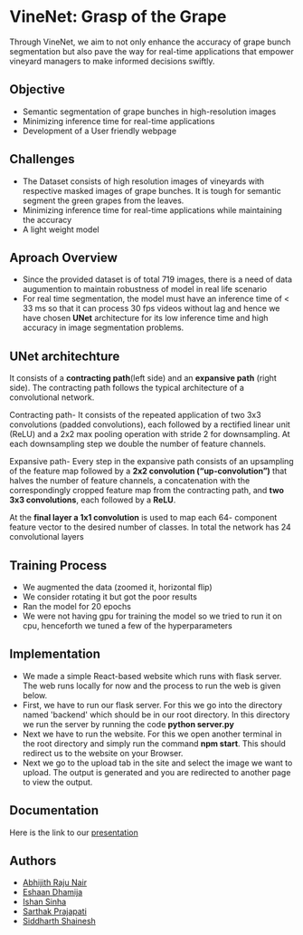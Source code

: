 
# VineNet: Grasp of the Grape

Through VineNet, we aim to not only enhance the accuracy of grape bunch segmentation but also pave the way for real-time applications that empower vineyard managers to make informed decisions swiftly.


## Objective

- Semantic segmentation of grape bunches in high-resolution images
- Minimizing inference time for real-time applications
- Development of a User friendly webpage 

## Challenges 
- The Dataset consists of high resolution images of vineyards with respective masked images of grape bunches. It is tough for semantic segment the green grapes from the leaves.
- Minimizing inference time for real-time applications while maintaining the accuracy
- A light weight model

## Aproach Overview
- Since the provided dataset is of total 719 images, there is a need of data augumention to maintain robustness of model in real life scenario
- For real time segmentation, the model must have an inference time of < 33 ms so that it can process 30 fps videos without lag and hence we have chosen **UNet** architecture for its low inference time and high accuracy in image segmentation problems.

## UNet architechture 
It consists of a **contracting path**(left side) and an **expansive path** (right side). The contracting path follows the typical architecture of a convolutional network. 

Contracting path- It consists of the repeated application of two 3x3 convolutions (padded convolutions), each followed by a rectified linear unit (ReLU) and a 2x2 max pooling operation with stride 2 for downsampling. At each downsampling step we double the number of feature channels.

Expansive path-  Every step in the expansive path consists of an upsampling of the feature map followed by a **2x2 convolution (“up-convolution”)** that halves the number of feature channels, a concatenation with the correspondingly cropped feature map from the contracting path, and **two 3x3 convolutions**, each followed by a **ReLU**. 

At the **final layer a 1x1 convolution** is used to map each 64- component feature vector to the desired number of classes. In total the network has 24 convolutional layers

## Training Process
- We augmented the data (zoomed it, horizontal flip)
- We consider rotating it but got the poor results
- Ran the model for 20 epochs
- We were not having gpu for training the model so we tried to run it on cpu, henceforth we tuned a few of the hyperparameters

## Implementation
- We made a simple React-based website which runs with flask server. The web runs locally for now and the process to run the web is given below.
- First, we have to run our flask server. For this we go into the directory named 'backend' which should be in our root directory. In this directory we run the server by running the code
        **python server.py**
- Next we have to run the website. For this we open another terminal in the root directory and simply run the command **npm start**. This should redirect us to the website on your Browser.
- Next we go to the upload tab in the site and select the image we want to upload. The output is generated and you are redirected to another page to view the output.


## Documentation
Here is the link to our 
[presentation](https://docs.google.com/presentation/d/1U5wWiaXayFolVmbfYkEm3NH2oh0PpScSTNGvM54Qu9g/edit?pli=1#slide=id.g2d09e708e59_0_182)


## Authors

- [Abhijith Raju Nair](https://github.com/DarthBob112112)
- [Eshaan Dhamija](https://github.com/eshaandhamija28)
- [Ishan Sinha](https://github.com/photondestroyer)
- [Sarthak Prajapati](https://github.com/07Sarthak)
- [Siddharth Shainesh](https://github.com/Siddharthmainahihu)

